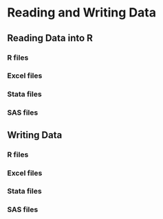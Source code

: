 
# Reading and Writing Data

## Reading Data into R

### R files

### Excel files

### Stata files

### SAS files


## Writing Data 

### R files

### Excel files

### Stata files

### SAS files
